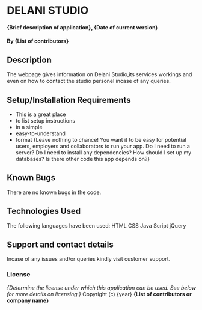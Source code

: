 # DELANI STUDIO
#### {Brief description of application}, {Date of current version}
#### By **{List of contributors}**
## Description
The webpage gives information on Delani Studio,its services workings and even on how to contact the 
studio personel incase of any queries.
## Setup/Installation Requirements
* This is a great place
* to list setup instructions
* in a simple
* easy-to-understand
* format
{Leave nothing to chance! You want it to be easy for potential users, employers and collaborators to run your app. Do I need to run a server? Do I need to install any dependencies? How should I set up my databases? Is there other code this app depends on?}
## Known Bugs
There are no known bugs in the code.
## Technologies Used
The following languages have been used:
    HTML
    CSS
    Java Script
    jQuery
## Support and contact details
Incase of any issues and/or queries kindly visit customer support.
### License
*{Determine the license under which this application can be used.  See below for more details on licensing.}*
Copyright (c) {year} **{List of contributors or company name}**
